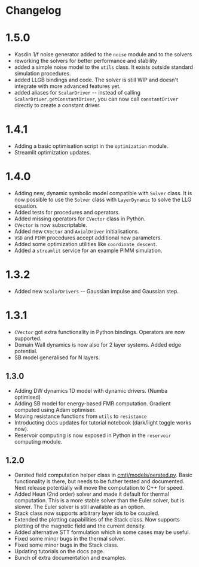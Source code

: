 # Changelog

# 1.5.0

- Kasdin 1/f noise generator added to the `noise` module and to the solvers
- reworking the solvers for better performance and stability
- added a simple noise model to the `utils` class. It exists outside standard simulation procedures.
- added LLGB bindings and code. The solver is still WIP and doesn't integrate with more advanced features yet.
- added aliases for `ScalarDriver` -- instead of calling `ScalarDriver.getConstantDriver`, you can now call `constantDriver` directly to create a constant driver.

# 1.4.1

- Adding a basic optimisation script in the `optimization` module.
- Streamlit optimization updates.

# 1.4.0

- Adding new, dynamic symbolic model compatible with `Solver` class. It is now possible to use the `Solver` class with `LayerDynamic` to solve the LLG equation.
- Added tests for procedures and operators.
- Added missing operators for `CVector` class in Python.
- `CVector` is now subscriptable.
- Added new `CVector` and `AxialDriver` initialisations.
- `VSD` and `PIMM` procedures accept additional new parameters.
- Added some optimization utilities like `coordinate_descent`.
- Added a `streamlit` service for an example PIMM simulation.

# 1.3.2

- Added new `ScalarDrivers` -- Gaussian impulse and Gaussian step.

# 1.3.1

- `CVector` got extra functionality in Python bindings. Operators are now supported.
- Domain Wall dynamics is now also for 2 layer systems. Added edge potential.
- SB model generalised for N layers.

## 1.3.0

- Adding DW dynamics 1D model with dynamic drivers. (Numba optimised)
- Adding SB model for energy-based FMR computation. Gradient computed using Adam optimiser.
- Moving resistance functions from `utils` to `resistance`
- Introducting docs updates for tutorial notebook (dark/light toggle works now).
- Reservoir computing is now exposed in Python in the `reservoir` computing module.

## 1.2.0

- Oersted field computation helper class in [cmtj/models/oersted.py](cmtj/models/oersted.py). Basic functionality is there, but needs to be futher tested and documented. Next release potentially will move the computation to C++ for speed.
- Added Heun (2nd order) solver and made it default for thermal computation. This is a more stable solver than the Euler solver, but is slower. The Euler solver is still available as an option.
- Stack class now supports arbitrary layer ids to be coupled.
- Extended the plotting capabilities of the Stack class. Now supports plotting of the magnetic field and the current density.
- Added alternative STT formulation which in some cases may be useful.
- Fixed some minor bugs in the thermal solver.
- Fixed some minor bugs in the Stack class.
- Updating tutorials on the docs page.
- Bunch of extra documentation and examples.
